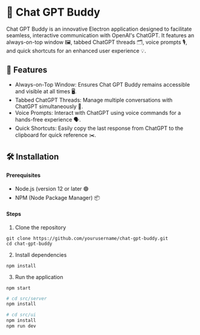 # 🤖 Chat GPT Buddy

Chat GPT Buddy is an innovative Electron application designed to facilitate seamless, interactive communication with OpenAI's ChatGPT. It features an always-on-top window 🖼️, tabbed ChatGPT threads 🗂️, voice prompts 🎙️, and quick shortcuts for an enhanced user experience 💡.

## 🌟 Features

- Always-on-Top Window: Ensures Chat GPT Buddy remains accessible and visible at all times 🖥️.
- Tabbed ChatGPT Threads: Manage multiple conversations with ChatGPT simultaneously 📑.
- Voice Prompts: Interact with ChatGPT using voice commands for a hands-free experience 🗣️.
- Quick Shortcuts: Easily copy the last response from ChatGPT to the clipboard for quick reference ✂️.

## 🛠️ Installation

#### Prerequisites

- Node.js (version 12 or later 🟢
- NPM (Node Package Manager) 📦

#### Steps

1. Clone the repository

```shell
git clone https://github.com/yourusername/chat-gpt-buddy.git
cd chat-gpt-buddy
```

2. Install dependencies

```shell
npm install
```

3. Run the application

```shell
npm start
```

```sh
# cd src/server
npm install

# cd src/ui
npm install
npm run dev
```
